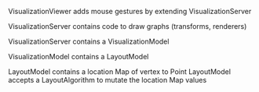 VisualizationViewer adds mouse gestures by extending
VisualizationServer

VisualizationServer contains code to draw graphs (transforms, renderers)

VisualizationServer contains a VisualizationModel

VisualizationModel contains a LayoutModel

LayoutModel contains a location Map of vertex to Point
LayoutModel accepts a LayoutAlgorithm to mutate the location Map values